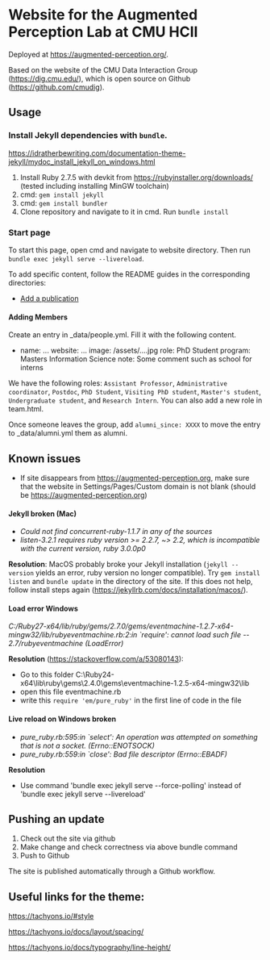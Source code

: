 # Website for the Augmented Perception Lab at CMU HCII

Deployed at https://augmented-perception.org/.

Based on the website of the CMU Data Interaction Group (https://dig.cmu.edu/), which is open source on Github (https://github.com/cmudig).

## Usage

### Install Jekyll dependencies with `bundle`.  
https://idratherbewriting.com/documentation-theme-jekyll/mydoc_install_jekyll_on_windows.html
1. Install Ruby 2.7.5 with devkit from https://rubyinstaller.org/downloads/ (tested including installing MinGW toolchain)
2. cmd: `gem install jekyll`
3. cmd: `gem install bundler`
4. Clone repository and navigate to it in cmd. Run `bundle install`

### Start page
To start this page, open cmd and navigate to website directory. Then run `bundle exec jekyll serve --livereload`.

To add specific content, follow the README guides in the corresponding directories:

* [Add a publication](_publications)
<!-- * [Add a post](_posts) -->

#### Adding Members

Create an entry in _data/people.yml. Fill it with the following content.

- name: ...
  website: ...
  image: /assets/....jpg
  role: PhD Student
  program: Masters Information Science
  note: Some comment such as school for interns

We have the following roles: `Assistant Professor`, `Administrative coordinator`, `Postdoc`, `PhD Student`, `Visiting PhD student`, `Master's student`, `Undergraduate student`, and `Research Intern`. You can also add a new role in team.html.

Once someone leaves the group, add `alumni_since: XXXX` to move the entry to _data/alumni.yml them as alumni.

## Known issues

- If site disappears from https://augmented-perception.org, make sure that the website in Settings/Pages/Custom domain is not blank (should be https://augmented-perception.org)

#### Jekyll broken (Mac)
- *Could not find concurrent-ruby-1.1.7 in any of the sources*
- *listen-3.2.1 requires ruby version >= 2.2.7, ~> 2.2, which is incompatible with the current version, ruby 3.0.0p0*

**Resolution**: MacOS probably broke your Jekyll installation (`jekyll --version` yields an error, ruby version no longer compatible). Try `gem install listen` and `bundle update` in the directory of the site. If this does not help, follow install steps again (https://jekyllrb.com/docs/installation/macos/).

#### Load error Windows
*C:/Ruby27-x64/lib/ruby/gems/2.7.0/gems/eventmachine-1.2.7-x64-mingw32/lib/rubyeventmachine.rb:2:in `require': cannot load such file -- 2.7/rubyeventmachine (LoadError)*

**Resolution** (https://stackoverflow.com/a/53080143): 
- Go to this folder C:\Ruby24-x64\lib\ruby\gems\2.4.0\gems\eventmachine-1.2.5-x64-mingw32\lib
- open this file eventmachine.rb
- write this `require 'em/pure_ruby'` in the first line of code in the file

#### Live reload on Windows broken
- *pure_ruby.rb:595:in `select': An operation was attempted on something that is not a socket. (Errno::ENOTSOCK)*
- *pure_ruby.rb:559:in `close': Bad file descriptor (Errno::EBADF)*

**Resolution**
- Use command 'bundle exec jekyll serve --force-polling' instead of 'bundle exec jekyll serve --livereload'

## Pushing an update

1. Check out the site via github
2. Make change and check correctness via above bundle command
3. Push to Github

The site is published automatically through a Github workflow.

## Useful links for the theme:

https://tachyons.io/#style

https://tachyons.io/docs/layout/spacing/

https://tachyons.io/docs/typography/line-height/
